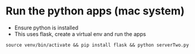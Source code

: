 # Run the python apps (mac system)

- Ensure python is installed 
- This uses flask, create a virtual env and run the apps

`source venv/bin/activate && pip install flask && python serverTwo.py`
